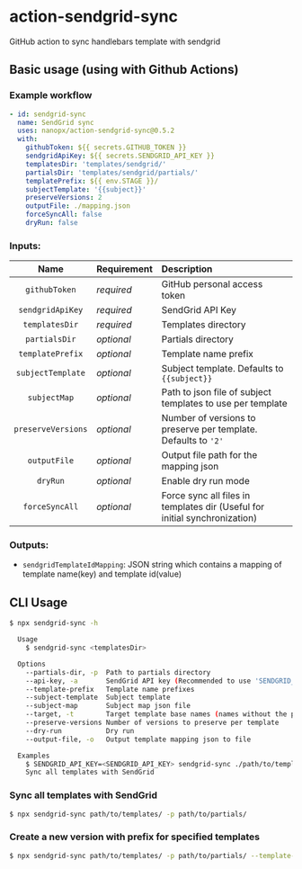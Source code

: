# action-sendgrid-sync

GitHub action to sync handlebars template with sendgrid

## Basic usage (using with Github Actions)

### Example workflow

```yml
- id: sendgrid-sync
  name: SendGrid sync
  uses: nanopx/action-sendgrid-sync@0.5.2
  with:
    githubToken: ${{ secrets.GITHUB_TOKEN }}
    sendgridApiKey: ${{ secrets.SENDGRID_API_KEY }}
    templatesDir: 'templates/sendgrid/'
    partialsDir: 'templates/sendgrid/partials/'
    templatePrefix: ${{ env.STAGE }}/
    subjectTemplate: '{{subject}}'
    preserveVersions: 2
    outputFile: ./mapping.json
    forceSyncAll: false
    dryRun: false
```

### Inputs:

| Name | Requirement | Description |
|:----:|:----------- |:----------- |
| `githubToken` | _required_ | GitHub personal access token |
| `sendgridApiKey` | _required_ | SendGrid API Key |
| `templatesDir` | _required_ | Templates directory |
| `partialsDir` | _optional_ | Partials directory |
| `templatePrefix` | _optional_ | Template name prefix |
| `subjectTemplate` | _optional_ | Subject template. Defaults to `{{subject}}` |
| `subjectMap` | _optional_ | Path to json file of subject templates to use per template |
| `preserveVersions` | _optional_ | Number of versions to preserve per template. Defaults to `'2'` |
| `outputFile` | _optional_ | Output file path for the mapping json |
| `dryRun` | _optional_ | Enable dry run mode |
| `forceSyncAll` | _optional_ | Force sync all files in templates dir (Useful for initial synchronization) |

### Outputs:

- `sendgridTemplateIdMapping`: JSON string which contains a mapping of template name(key) and template id(value)

## CLI Usage

```bash
$ npx sendgrid-sync -h

  Usage
    $ sendgrid-sync <templatesDir>

  Options
    --partials-dir, -p  Path to partials directory
    --api-key, -a       SendGrid API key (Recommended to use 'SENDGRID_API_KEY' environment variable)
    --template-prefix   Template name prefixes
    --subject-template  Subject template
    --subject-map       Subject map json file
    --target, -t        Target template base names (names without the prefix specified with '--template-prefix')
    --preserve-versions Number of versions to preserve per template
    --dry-run           Dry run
    --output-file, -o   Output template mapping json to file

  Examples
    $ SENDGRID_API_KEY=<SENDGRID_API_KEY> sendgrid-sync ./path/to/templates -p ./path/to/templates/partials
    Sync all templates with SendGrid
```



### Sync all templates with SendGrid

```bash
$ npx sendgrid-sync path/to/templates/ -p path/to/partials/
```

### Create a new version with prefix for specified templates

```bash
$ npx sendgrid-sync path/to/templates/ -p path/to/partials/ --template-prefix dev/ -t target_template_name_1 -t target_template_name_2
```


